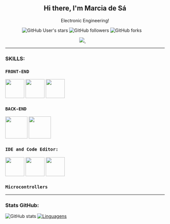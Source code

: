 
<p align="center">
 <h2 align="center">Hi there, I'm Marcia de Sá</h2>
  <p align="center">Electronic Engineering!</p>
</p>


<p align='center'>
  <img alt="GitHub User's stars" src="https://img.shields.io/github/stars/mdsds-elt?style=social"> 
  <img alt="GitHub followers" src="https://img.shields.io/github/followers/mdsds-elt?style=social">
 <img alt="GitHub forks" src="https://img.shields.io/github/forks/mdsds-elt/mdsds-elt?style=social">
</a>&nbsp;&nbsp;&nbsp;&nbsp;

  <p align='center'>
  <a href="https://www.linkedin.com/in/mdsds/"><img src="https://img.shields.io/badge/linkedin-%230077B5.svg?&style=for-the-badge&logo=linkedin&logoColor=white" />
   </a>&nbsp;&nbsp;&nbsp;&nbsp;

 <hr>
 
 ### SKILLS: 
 ### `FRONT-END` 

 <img src="https://user-images.githubusercontent.com/81829451/130018716-120a92b7-3502-4525-9f08-fba8bbbf0d97.png" width="60" height="60"> <img src="https://user-images.githubusercontent.com/81829451/130375168-809a4404-7b9c-4833-b21c-8779b73ee687.png" width="60" height="60"> <img src="https://cdn.jsdelivr.net/gh/devicons/devicon/icons/latex/latex-original.svg" width="60" height="60">
          



### `BACK-END`

<img src="https://user-images.githubusercontent.com/81829451/130018591-40c76b59-e920-4d57-85dc-6e369f22becd.png" width="70" height="70"> <img src="https://cdn.jsdelivr.net/gh/devicons/devicon/icons/c/c-original.svg" width="70" height="70"> 

### `IDE and Code Editor:`

<img src="https://cdn.jsdelivr.net/gh/devicons/devicon/icons/vscode/vscode-original.svg" width="60" height="60" >  <img src="https://cdn.jsdelivr.net/gh/devicons/devicon/icons/jupyter/jupyter-original-wordmark.svg" width="60" height="60"> <img src="https://cdn.jsdelivr.net/gh/devicons/devicon/icons/arduino/arduino-original-wordmark.svg" width="60" height="60">

### `Microcontrollers`
          
          
          
          

<hr>


### Stats GitHub:

![GitHub stats](https://github-readme-stats.vercel.app/api/?username=mdsds-elt&show_icons=true&title_color=fff&icon_color=79ff97&text_color=9f9f9f&bg_color=151515)
[![Linguagens](https://github-readme-stats.vercel.app/api/top-langs/?username=mdsds-elt&layout=compact&title_color=fff&icon_color=79ff97&text_color=9f9f9f&bg_color=151515)](https://github.com/mdsds-elt)



